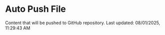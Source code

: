 # Auto Push File

Content that will be pushed to GitHub repository.
Last updated: 08/01/2025, 11:29:43 AM